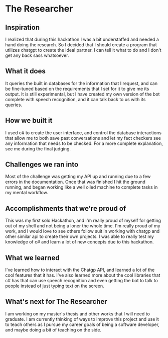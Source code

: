 # The Researcher

## Inspiration
I realized that during this hackathon I was a bit understaffed and needed a hand doing the research. So I decided that I should create a program that utilizes chatgpt to create the ideal partner. I can tell it what to do and I don't get any back sass whatsoever.
## What it does
It queries the built in databases for the information that I request, and can be fine-tuned based on the requirements that I set for it to give me its output. It is still experimental, but I have created my own version of the bot complete with speech recognition, and it can talk back to us with its queries. 
## How we built it
I used c# to create the user interface, and control the database interactions that allow me to both save past conversations and let my fact checkers see any information that needs to be checked. For a more complete explanation, see me during the final judging. 
## Challenges we ran into
Most of the challenge was getting my API up and running due to a few errors in the documentation. Once that was finished I hit the ground running, and began working like a well oiled machine to complete tasks in my mental workflow.
## Accomplishments that we're proud of
This was my first solo Hackathon, and I'm really proud of myself for getting out of my shell and not being a loner the whole time. I'm really proud of my work, and I would love to see others follow suit in working with chatgp and other similar api to create their own projects. I was able to really test my knowledge of c# and learn a lot of new concepts due to this hackathon. 
## What we learned
I've learned how to interact with the Chatgp API, and learned a lot of the cool features that it has. I've also learned more about the cool libraries that c# has that can use speech recognition and even getting the bot to talk to people instead of just typing text on the screen. 
## What's next for The Researcher
I am working on my master's thesis and other works that I will need to graduate. I am currently thinking of ways to improve this project and use it to teach others as I pursue my career goals of being a software developer, and maybe doing a bit of teaching on the side. 
